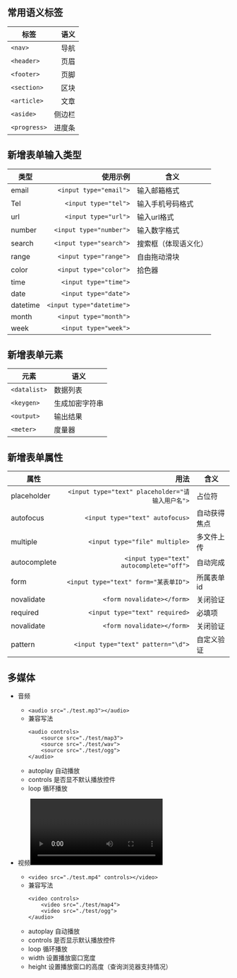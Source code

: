 ## 常用语义标签
   | 标签        | 语义    |
   | --------   | -----:   |
   | `<nav>`        | 导航      |
   | `<header>`        | 页眉      |
   | `<footer>`        | 页脚      |
   | `<section>`      | 区块      |
   | `<article>`        | 文章      |
   | `<aside>`        | 侧边栏      |
   | `<progress>`        | 进度条      |

## 新增表单输入类型
   | 类型        | 使用示例    |   含义   |
   | --------   | -----:   |  ----  |
   | email        | `<input type="email">` |   输入邮箱格式  |
   | Tel        | `<input type="tel">` |   输入手机号码格式  |
   | url        | `<input type="url">` |   输入url格式  |
   | number        | `<input type="number">` |   输入数字格式  |
   | search        | `<input type="search">` |   搜索框（体现语义化）  |
   | range        | `<input type="range">` |   自由拖动滑块  |
   | color        | `<input type="color">` |   拾色器  |
   | time        | `<input type="time">` |     |
   | date        | `<input type="date">` |     |
   | datetime        | `<input type="datetime">` |     |
   | month        | `<input type="month">` |     |
   | week        | `<input type="week">` |     |
   
## 新增表单元素
   | 元素 | 语义 |
   | ---- | --- |
   | `<datalist>` | 数据列表 |
   | `<keygen>` | 生成加密字符串 |
   | `<output>` | 输出结果 |
   | `<meter>` | 度量器 |
   
## 新增表单属性
   | 属性        | 用法    |   含义   |
   | --------   | -----:   |  ----  |
   | placeholder        | `<input type="text" placeholder="请输入用户名">` |   占位符  |
   | autofocus        | `<input type="text" autofocus>` |   自动获得焦点  |
   | multiple        | `<input type="file" multiple>` |   多文件上传  |
   | autocomplete        | `<input type="text" autocomplete="off">` |   自动完成  |
   | form        | `<input type="text" form="某表单ID">` |   所属表单id  |
   | novalidate        | `<form novalidate></form>` |   关闭验证  |
   | required        | `<input type="text" required>` |   必填项  |
   | novalidate        | `<form novalidate></form>` |   关闭验证  |
   | pattern        | `<input type="text" pattern="\d">` |   自定义验证  |
   
## 多媒体
   + 音频<audio>
        + `<audio src="./test.mp3"></audio>`
        + 兼容写法
            ```$xslt
            <audio controls>
                <source src="./test/map3">
                <source src="./test/wav">
                <source src="./test/ogg">
            </audio>
          ```
        + autoplay 自动播放
        + controls 是否显不默认播放控件
        + loop 循环播放
        
   + 视频<video>
        + `<video src="./test.mp4" controls></video>`
        + 兼容写法
            ```$xslt
            <video controls>
                <video src="./test/map4">
                <video src="./test/ogg">
            </audio>
          ```
        + autoplay 自动播放
        + controls 是否显示默认播放控件
        + loop 循环播放
        + width 设置播放窗口宽度
        + height 设置播放窗口的高度（查询浏览器支持情况）
